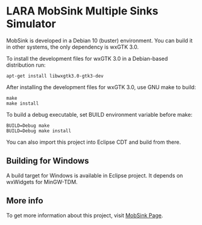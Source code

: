 # LARA MobSink Multiple Sinks Simulator

MobSink is developed in a Debian 10 (buster) environment. You can build it in other systems, the only dependency is wxGTK 3.0.

To install the development files for wxGTK 3.0 in a Debian-based distribution run:

```
apt-get install libwxgtk3.0-gtk3-dev
```

After installing the development files for wxGTK 3.0, use GNU make to build:

```
make
make install
```

To build a debug executable, set BUILD environment variable before make:

```
BUILD=Debug make
BUILD=Debug make install
```

You can also import this project into Eclipse CDT and build from there.

## Building for Windows

A build target for Windows is available in Eclipse project. It depends on wxWidgets for MinGW-TDM.

## More info

To get more information about this project, visit [MobSink Page](http://just.pro.br/blog/mobsink).
 